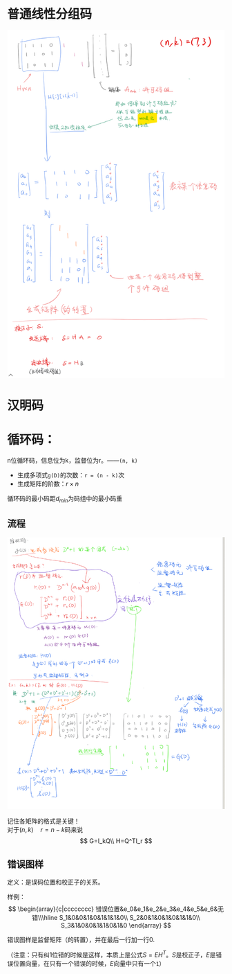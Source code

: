 # 普通线性分组码

![](2019-05-12-19-54-10.png)

# 汉明码



# 循环码：

n位循环码，信息位为k，监督位为r。——`(n, k)`

- 生成多项式`g(D)`的次数：`r = (n - k)`次
- 生成矩阵的阶数：$r\times{n}$

循环码的最小码距$d_{min}$为码组中的最小码重

## 流程
![](2019-06-15-21-29-34.png)

记住各矩阵的格式是关键！   
对于$(n,k) \quad r=n-k$码来说
$$ G=I_kQ\\
    H=Q^TI_r
 $$

## 错误图样
定义：是误码位置和校正子的关系。

样例：
$$ 
\begin{array}{c|cccccccc}
    错误位置&e_0&e_1&e_2&e_3&e_4&e_5&e_6&无错\\\hline
    S_1&0&0&1&0&1&1&1&0\\
    S_2&0&1&0&1&0&1&1&0\\
    S_3&1&0&0&1&1&0&1&0
\end{array}
$$

错误图样是监督矩阵（的转置），并在最后一行加一行0.

（注意：只有纠1位错的时候是这样，本质上是公式$S=EH^T$。$S$是校正子，$E$是错误位置向量，在只有一个错误的时候，$E$向量中只有一个`1`）